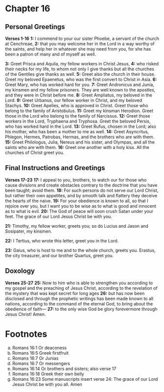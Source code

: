# Chapter 16
## Personal Greetings
**Verses 1-16**
**1:** I commend to your our sister Phoebe, a servant of the church at Cenchreae,
**2:** that you may welcome her in the Lord in a way worthy of the saints, and help her in whatever she may need from you, for she has been a patron of many and of myself as well.

**3:** Greet Prisca and Aquila, my fellow workers in Christ Jesus,
**4:** who risked their necks for my life, to whom not only I give thanks but all the churches of the Gentiles give thanks as well.
**5:** Greet also the church in their house. Greet my beloved Epaenetus, who was the first convert to Christ in Asia.
**6:** Greet Mary, who has worked hard for you.
**7:** Greet Andronicus and Junia, my kinsmen and my fellow prisoners. They are well known to the apostles, and they were in Christ before me.
**8:** Greet Ampliatus, my beloved in the Lord.
**9:** Greet Urbanus, our fellow worker in Christ, and my beloved Stachys.
**10:** Greet Apelles, who is approved in Christ. Greet those who belong to the family of Aristobulus.
**11:** Greet my kinsman Herodion. Greet those in the Lord who belong to the family of Narcissus.
**12:** Greet those workers in the Lord, Tryphaena and Tryphosa. Greet the beloved Persis, who has worked hard in the Lord.
**13:** Greet Rufus, chosen in the Lord; also his mother, who has been a mother to me as well.
**14:** Greet Asyncritus, Phlegon, Hermes, Patrobas, Hermas, and the brothers who are with them.
**15:** Greet Philologus, Julia, Nereus and his sister, and Olympas, and all the saints who are with them.
**16:** Greet one another with a holy kiss. All the churches of Christ greet you.

## Final Instructions and Greetings
**Verses 17-23**
**17:** I appeal to you, brothers, to watch our for those who cause divisions and create obstacles contrary to the doctrine that you have been taught; avoid them.
**18:** For such persons do not serve our Lord Christ, but rather their own appetites, and by smooth talk and flattery they deceive the hearts of the naive.
**19:** For your obedience is known to all, so that I rejoice over you, but I want you to be wise as to what is good and innocent as to what is evil.
**20:** The God of peace will soon crush Satan under your feet. The grace of our Lord Jesus Christ be with you.

**21:** Timothy, my fellow worker, greets you; so do Lucius and Jason and Sosipater, my kinsmen.

**22:** I Tertius, who wrote this letter, greet you in the Lord.

**23:** Gaius, who is host to me and to the whole church, greets you. Erastus, the city treasurer, and our brother Quartus, greet you.

## Doxology
**Verses 25-27**
**25:** Now to him who is able to strengthen you according to my gospel and the preaching of Jesus Christ, according to the revelation of the mystery that was kept secret for long ages
**26:** but has now been disclosed and through the prophetic writings has been made known to all nations, according to the command of the eternal God, to bring about the obedience of faith—
**27:** to the only wise God be glory forevermore through Jesus Christ! Amen.

# Footnotes
<ol type='a'>
	<li>Romans 16:1 Or deaconess</li>
	<li>Romans 16:5 Greek firstfruit</li>
	<li>Romans 16:7 Or Junias</li>
	<li>Romans 16:7 Or messengers</li>
	<li>Romans 16:14 Or brothers and sisters; also verse 17</li>
	<li>Romans 16:18 Greek their own belly</li>
	<li>Romans 16:23 Some manuscripts insert verse 24: The grace of our Lord Jesus Christ be with you all. Amen</li>
</ol>
